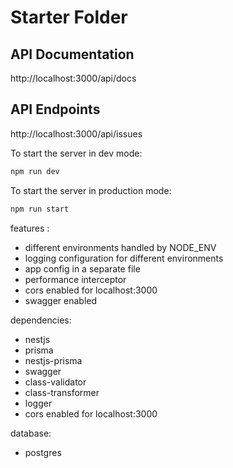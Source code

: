 # Starter Folder

## API Documentation

http://localhost:3000/api/docs

## API Endpoints

http://localhost:3000/api/issues

To start the  server in dev mode:

```bash
npm run dev
```
To start the server in production mode:

```bash
npm run start
```
 features : 
 - different environments handled by NODE_ENV
 - logging configuration for different environments
 - app config in a separate file
 - performance interceptor
 - cors enabled for localhost:3000
 - swagger enabled

dependencies:

- nestjs
- prisma
- nestjs-prisma
- swagger
- class-validator
- class-transformer
- logger
- cors enabled for localhost:3000

database:

- postgres

